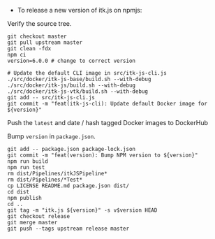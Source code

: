 - To release a new version of itk.js on npmjs:

Verify the source tree.

```
git checkout master
git pull upstream master
git clean -fdx
npm ci
version=6.0.0 # change to correct version

# Update the default CLI image in src/itk-js-cli.js
./src/docker/itk-js-base/build.sh --with-debug
./src/docker/itk-js/build.sh --with-debug
./src/docker/itk-js-vtk/build.sh --with-debug
git add -- src/itk-js-cli.js
git commit -m "feat(itk-js-cli): Update default Docker image for ${version}"
```

Push the `latest` and date / hash tagged Docker images to DockerHub

Bump `version` in `package.json`.

```
git add -- package.json package-lock.json
git commit -m "feat(version): Bump NPM version to ${version}"
npm run build
npm run test
rm dist/Pipelines/itkJSPipeline*
rm dist/Pipelines/*Test*
cp LICENSE README.md package.json dist/
cd dist
npm publish
cd ..
git tag -m "itk.js ${version}" -s v$version HEAD
git checkout release
git merge master
git push --tags upstream release master
```

